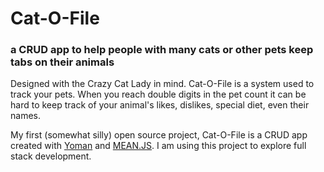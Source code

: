 # Cat-O-File
### a CRUD app to help people with many cats or other pets keep tabs on their animals

Designed with the Crazy Cat Lady in mind. Cat-O-File is a system used to track your pets. When you reach double digits in the pet count it can be hard to keep track of your animal's likes, dislikes, special diet, even their names. 

My first (somewhat silly) open source project, Cat-O-File is a CRUD app created with [Yoman](http://yeoman.io/) and [MEAN.JS](http://meanjs.org/). I am using this project to explore full stack development. 